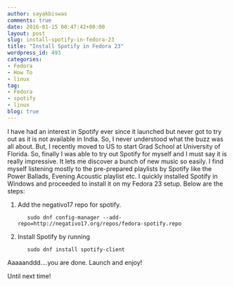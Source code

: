 ```yaml
---
author: sayakbiswas
comments: true
date: 2016-01-15 00:47:42+00:00
layout: post
slug: install-spotify-in-fedora-23
title: "Install Spotify in Fedora 23"
wordpress_id: 493
categories:
- Fedora
- How To
- linux
tag:
- Fedora
- spotify
- linux
blog: true
---
```


I have had an interest in Spotify ever since it launched but never got to try out as it is not available in India. So, I never understood what the buzz was all about. But, I recently moved to US to start Grad School at University of Florida. So, finally I was able to try out Spotify for myself and I must say it is really impressive. It lets me discover a bunch of new music so easily. I find myself listening mostly to the pre-prepared playlists by Spotify like the Power Ballads, Evening Acoustic playlist etc. I quickly installed Spotify in Windows and proceeded to install it on my Fedora 23 setup. Below are the steps:

  1. Add the negativo17 repo for spotify.

			sudo dnf config-manager --add-repo=http://negativo17.org/repos/fedora-spotify.repo

  2. Install Spotify by running

			sudo dnf install spotify-client

Aaaaanddd....you are done. Launch and enjoy!

Until next time!
